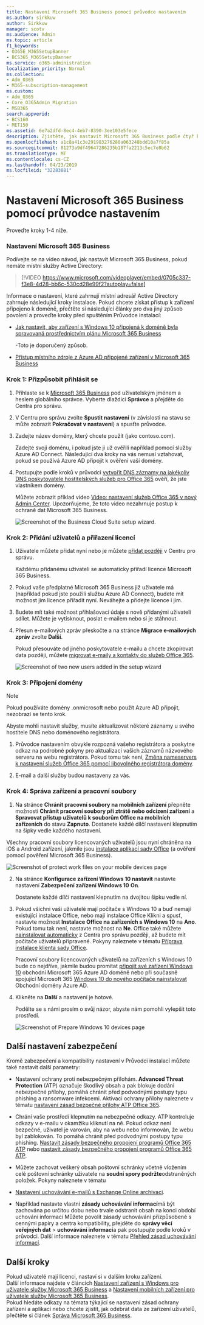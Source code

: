 ```yaml
---
title: Nastavení Microsoft 365 Business pomocí průvodce nastavením
ms.author: sirkkuw
author: Sirkkuw
manager: scotv
ms.audience: Admin
ms.topic: article
f1_keywords:
- O365E_M365SetupBanner
- BCS365_M365SetupBanner
ms.service: o365-administration
localization_priority: Normal
ms.collection:
- Adm_O365
- M365-subscription-management
ms.custom:
- Adm_O365
- Core_O365Admin_Migration
- MSB365
search.appverid:
- BCS160
- MET150
ms.assetid: 6e7a2dfd-8ec4-4eb7-8390-3ee103e5fece
description: Zjistěte, jak nastavit Microsoft 365 Business podle čtyř kroků.
ms.openlocfilehash: a1c8a41c3e291983276280a063248bdd10a7f85a
ms.sourcegitcommit: 81273a9df49647286235b187fa2213c5ec7e8b62
ms.translationtype: MT
ms.contentlocale: cs-CZ
ms.lasthandoff: 04/23/2019
ms.locfileid: "32283881"
---
```

# <a name="set-up-microsoft-365-business-by-using-the-setup-wizard"></a>Nastavení Microsoft 365 Business pomocí průvodce nastavením

Proveďte kroky 1-4 níže.
  
### <a name="set-up-microsoft-365-business"></a>Nastavení Microsoft 365 Business

Podívejte se na video návod, jak nastavit Microsoft 365 Business, pokud nemáte místní služby Active Directory:
  
> [!VIDEO https://www.microsoft.com/videoplayer/embed/0705c337-f3e8-4d28-bb6c-530cd28e99f2?autoplay=false]
  
Informace o nastavení, které zahrnují místní adresář Active Directory zahrnuje následující kroky instalace. Pokud chcete získat přístup k zařízení připojeno k doméně, přečtěte si následující články pro dva jiný způsob povolení a proveďte kroky před spuštěním Průvodce instalací:
  
- [Jak nastavit, aby zařízení s Windows 10 připojená k doméně byla spravovaná prostřednictvím plánu Microsoft 365 Business](manage-windows-devices.md)
    
    -Toto je doporučený způsob.
    
- [Přístup místního zdroje z Azure AD připojené zařízení v Microsoft 365 Business](access-resources.md)
    
### <a name="step-1-personalize-sign-in"></a>Krok 1: Přizpůsobit přihlásit se

1. Přihlaste se k [Microsoft 365 Business](https://portal.microsoft.com) pod uživatelským jménem a heslem globálního správce. Vyberte dlaždici **Správce** a přejděte do Centra pro správu. 
    
2. V Centru pro správu zvolte **Spustit nastavení** (v závislosti na stavu se může zobrazit **Pokračovat v nastavení**) a spusťte průvodce. 
    
3. Zadejte název domény, který chcete použít (jako contoso.com).
    
    Zadejte svoji doménu, i pokud jste ji už ověřili například pomocí služby Azure AD Connect. Následující dva kroky na vás nemusí vztahovat, pokud se používá Azure AD připojit k ověření vaší domény.
    
4. Postupujte podle kroků v průvodci [vytvořit DNS záznamy na jakékoliv DNS poskytovatele hostitelských služeb pro Office 365](https://support.office.com/article/7b7b075d-79f9-4e37-8a9e-fb60c1d95166) ověří, že jste vlastníkem domény. 
    
    Můžete zobrazit příklad video [Video: nastavení služeb Office 365 v nový Admin Center](https://support.office.com/article/a8c2002a-34bc-4ab3-93d8-9b5156c48bf8). Upozorňujeme, že toto video nezahrnuje postup k ochraně dat Microsoft 365 Business.
    
    ![Screenshot of the Business Cloud Suite setup wizard.](media/3c4fd40c-2de1-4a87-8ee0-78d3928c7bb7.png)
  
### <a name="step-2-add-users-and-assign-licenses"></a>Krok 2: Přidání uživatelů a přiřazení licencí

1. Uživatele můžete přidat nyní nebo je můžete [přidat později](add-users-m365b.md) v Centru pro správu. 
    
    Každému přidanému uživateli se automaticky přiřadí licence Microsoft 365 Business.
    
2. Pokud vaše předplatné Microsoft 365 Business již uživatele má (například pokud jste použili službu Azure AD Connect), budete mít možnost jim licence přiřadit nyní. Neváhejte a přidejte licence i jim.
    
3. Budete mít také možnost přihlašovací údaje s nově přidanými uživateli sdílet. Můžete je vytisknout, poslat e-mailem nebo si je stáhnout.
    
4. Přesun e-mailových zpráv přeskočte a na stránce **Migrace e-mailových zpráv** zvolte **Další**. 
    
    Pokud přesouváte od jiného poskytovatele e-mailu a chcete zkopírovat data později, můžete [migrovat e-maily a kontakty do služeb Office 365](https://support.office.com/article/a3e3bddb-582e-4133-8670-e61b9f58627e).
    
    ![Screenshot of two new users added in the setup wizard](media/8f729967-5c65-4ceb-b737-18119db40564.png)
  
### <a name="step-3-connect-your-domain"></a>Krok 3: Připojení domény

> [!NOTE]
> Pokud používáte domény .onmicrosoft nebo použít Azure AD připojit, nezobrazí se tento krok. 
  
Abyste mohli nastavit služby, musíte aktualizovat některé záznamy u svého hostitele DNS nebo doménového registrátora.
  
1. Průvodce nastavením obvykle rozpozná vašeho registrátora a poskytne odkaz na podrobné pokyny pro aktualizaci vašich záznamů názvového serveru na webu registrátora. Pokud tomu tak není, [Změna nameservers k nastavení služeb Office 365 pomocí libovolného registrátora domény](https://support.office.com/article/a8b487a9-2a45-4581-9dc4-5d28a47010a2).
    
2. E-mail a další služby budou nastaveny za vás.
    
### <a name="step-4-manage-devices-and-work-files"></a>Krok 4: Správa zařízení a pracovní soubory

1. Na stránce **Chránit pracovní soubory na mobilních zařízení** přepněte možnosti **Chránit pracovní soubory při ztrátě nebo odcizení zařízení** a **Spravovat přístup uživatelů k souborům Office na mobilních zařízeních** do stavu **Zapnuto**. Dostanete každé dílčí nastavení klepnutím na šipky vedle každého nastavení.
  
  Všechny pracovní soubory licencovaných uživatelů jsou nyní chráněna na iOS a Android zařízení, jakmile jsou [instalace aplikací sady Office](set-up-mobile-devices.md) (a ověření pomocí pověření Microsoft 365 Business). 
  
  ![Screenshot of protect work files on your mobile devices page](media/3139a9aa-6228-4e74-8166-c6a886d7319f.PNG)
  
2. Na stránce **Konfigurace zařízení Windows 10 nastavit** nastavte nastavení **Zabezpečení zařízení Windows 10** **On**.
  
   Dostanete každé dílčí nastavení klepnutím na dvojitou šipku vedle ní.
  
3. Pokud všichni vaši uživatelé mají počítače s Windows 10 a buď nemají existující instalace Office, nebo mají instalace Office Klikni a spusť, nastavte možnost **Instalace Office na zařízeních s Windows 10** na **Ano**. Pokud tomu tak není, nastavte možnost na **Ne**. Office také můžete [nainstalovat automaticky](auto-install-or-uninstall-office.md) z Centra pro správu později, až budete mít počítače uživatelů připravené. Pokyny naleznete v tématu [Příprava instalace klienta sady Office](prepare-for-office-client-deployment.md).
  
    Pracovní soubory licencovaných uživatelů na zařízeních s Windows 10 bude co nejdříve, jakmile budou promítat [připojit své zařízení Windows 10](set-up-windows-devices.md) obchodní Microsoft 365 Azure AD doméně nebo při současně spojující Microsoft 365 [Windows 10 do nového počítače nainstalovat](https://support.office.com/article/c654bd23-d256-4ac7-8fba-0c993bf5a771.aspx) Obchodní domény Azure AD. 
  
4. Klikněte na **Další** a nastavení je hotové. 
  
    Podělte se s námi prosím o svůj názor, abyste nám pomohli vylepšit toto prostředí.
  
    ![Screenshot of Prepare Windows 10 devices page](media/bff701c1-48a3-44f4-aa95-9d959d57c85b.PNG)
  
## <a name="additional-security-settings"></a>Další nastavení zabezpečení

Kromě zabezpečení a kompatibility nastavení v Průvodci instalací můžete také nastavit další parametry:
  
- Nastavení ochrany proti nebezpečným přílohám. **Advanced Threat Protection** (ATP) označuje škodlivý obsah a pak blokuje dodání nebezpečné přílohy, pomáhá chránit před podvodnými postupy typu phishing a ransomware infekcemi. Aktivaci ochrany přílohy naleznete v tématu [nastavení zásad bezpečné přílohy ATP Office 365](https://support.office.com/article/078eb946-819a-4e13-8673-fe0c0ad3a775#setpolicy).
    
- Chrání vaše prostředí klepnutím na nebezpečné odkazy. ATP kontroluje odkazy v e-mailu v okamžiku kliknutí na ně. Pokud odkaz není bezpečné, uživatel je varován, aby na webu nebo informován, že webu byl zablokován. To pomáhá chránit před podvodnými postupy typu phishing. [Nastavit zásady bezpečného propojení programů Office 365 ATP](https://support.office.com/article/bdd5372d-775e-4442-9c1b-609627b94b5d#reveddefaultscc) nebo [nastavit zásady bezpečného propojení programů Office 365 ATP](https://support.office.com/article/bdd5372d-775e-4442-9c1b-609627b94b5d#addemailpolscc).
    
- Můžete zachovat veškerý obsah poštovní schránky včetně vložením celé poštovní schránky uživatele na **soudní spory podržte**odstraněných položek. Pokyny naleznete v tématu 
- [Nastavení uchovávání e-mailů s Exchange Online archivaci](security-features.md#set-up-email-retention-with-exchange-online-archiving).
    
- Například nastavte vlastní **zásady uchovávání informací**má být zachována po určitou dobu nebo trvale odstranit obsah na konci období uchování informací Můžete povolit zásady uchovávání přizpůsobené s cennými papíry a centra kompatibility, přejděte do **správy věcí veřejných dat** \> **uchovávání informací**a pak postupujte podle kroků v průvodci. Další informace naleznete v tématu [Přehled zásad uchovávání informací](https://support.office.com/article/5e377752-700d-4870-9b6d-12bfc12d2423).
    
## <a name="next-steps"></a>Další kroky

Pokud uživatelé mají licenci, nastaví si v dalším kroku zařízení.<br/> Další informace najdete v článcích [Nastavení zařízení s Windows pro uživatele služby Microsoft 365 Business](set-up-windows-devices.md) a [Nastavení mobilních zařízení pro uživatele služby Microsoft 365 Business](set-up-mobile-devices.md). <br/>Pokud hledáte odkazy na témata týkající se nastavení zásad ochrany zařízení a aplikací nebo chcete zjistit, jak odebrat data ze zařízení uživatelů, přečtěte si článek [Správa Microsoft 365 Business](manage.md). 
  


